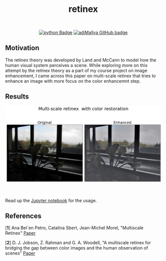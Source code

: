<h1 align="center">retinex</h1></br>

<p align="center">
    <a href="#"><img alt="python Badge" src="https://img.shields.io/badge/Made%20with-Python-1f425f.svg"/></a>
    <a href="https://github.com/adiMallya"><img alt="adiMallya GitHub badge" src="https://badgen.net/badge/GitHub/adiMallya?icon=github&color=24292e"/></a>
</p>


## Motivation

The retinex theory was developed by Land and McCann to model how the human visual system perceives a scene. While exploring more on this attempt by the retinex theory as a part of my course project on image enhancement, I came across this paper on multi-scale retinex that tries to enhance an image with more focus on the color enhancemnt step.

## Results

<p align="center">
<img src="assets/output.png" alt="output"></img>
</p><br>

Read up the [Jupyter notebook](notebook.ipynb) for the usage.


## References

[**1**] Ana Bel´en Petro, Catalina Sbert, Jean-Michel Morel, "Multiscale Retinex" [Paper](https://www.researchgate.net/publication/272643640_Multiscale_Retinex)

[**2**] D. J. Jobson, Z. Rahman and G. A. Woodell, "A multiscale retinex for bridging the gap between color images and the human observation of scenes" [Paper](https://ieeexplore.ieee.org/document/597272/authors#authors)